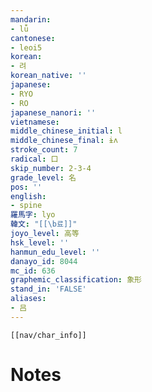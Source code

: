 ```yaml
---
mandarin:
- lǚ
cantonese:
- leoi5
korean:
- 려
korean_native: ''
japanese:
- RYO
- RO
japanese_nanori: ''
vietnamese:
middle_chinese_initial: l
middle_chinese_final: ɨʌ
stroke_count: 7
radical: 口
skip_number: 2-3-4
grade_level: 名
pos: ''
english:
- spine
羅馬字: lyo
韓文: "[[\b료]]"
joyo_level: 高等
hsk_level: ''
hanmun_edu_level: ''
danayo_id: 8044
mc_id: 636
graphemic_classification: 象形
stand_in: 'FALSE'
aliases:
- 吕
---
```

```meta-bind-embed
[[nav/char_info]]
```

# Notes
